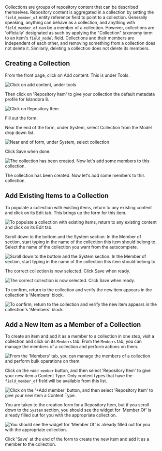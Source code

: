 Collections are groups of repository content that can be described themselves. Repository content is aggregated in a collection by setting the `field_member_of`
entity reference field to point to a collection. Generally speaking, anything can behave as a collection, and anything with `field_member_of` can be a member of a collection.
However, collections are 'officially' designated as such by applying the "Collection" taxonomy term to an item's `field_model` field.  Collections and their members are
independent of each other, and removing something from a collection does not delete it.  Similarly, deleting a collection does not delete its members.

## Creating a Collection

From the front page, click on Add content. This is under Tools.

![Click on add content, under tools](../assets/add-content-collection.jpg)

Then click on 'Repository Item' to give your collection the default metadata profile for Islandora 8.

![Click on Repository Item](../assets/repository-item-collection.jpg)

Fill out the form.

Near the end of the form, under System, select Collection from the Model drop down list.

![Near end of form, under System, select collection](../assets/system-collection.jpg) 

Click Save when done.

![The collection has been created. Now let's add some members to this collection.](../assets/collection-parent-node.jpg)

The collection has been created. Now let's add some members to this collection.

## Add Existing Items to a Collection

To populate a collection with existing items, return to any existing content and click on its Edit tab. This brings up the form for this item.

![To populate a collection with existing items, return to any existing content and click on its Edit tab.](../assets/edit-photo-collection.jpg)

Scroll down to the bottom and the System section. In the Member of section, start typing in the name of the collection this item should belong to. Select the name of the collection 
you want from the autocomplete.

![Scroll down to the bottom and the System section. In the Member of section, start typing in the name of the collection this item should belong to.](../assets/member-of-collection.jpg)

The correct collection is now selected.  Click Save when ready.

![The correct collection is now selected. Click Save when ready.](../assets/member-of-collection-selected.jpg)

To confirm, return to the collection and verify the new item appears in the collection's 'Members' block.

![To confirm, return to the collection and verify the new item appears in the collection's 'Members' block.](../assets/snowfall-collection.jpg)

## Add a New Item as a Member of a Collection

To create an item and add it as a member to a collection in one step, visit a collection and click on its `Members` tab. From the
`Members` tab, you can manage the members of a collection and perform actions on them.

![From the 'Members' tab, you can manage the members of a collection and perform bulk operations on them.](../assets/members-tab.png)

Click on the `+Add member` button, and then select 'Repository Item' to give your new item a Content Type.  Only content types that
have the `field_member_of` field will be available from this list.

![Click on the '+Add member' button, and then select 'Repository Item' to give your new item a Content Type.](../assets/select-content-type-for-new-member.png)

You are taken to the creation form for a Repository Item, but if you scroll down to the `System` section, you should see the widget
for 'Member Of' is already filled out for you with the appropriate collection.

![You should see the widget for 'Member Of' is already filled out for you with the appropriate collection.](../assets/member-of-collection-selected.jpg)

Click 'Save' at the end of the form to create the new item and add it as a member to the collection.
